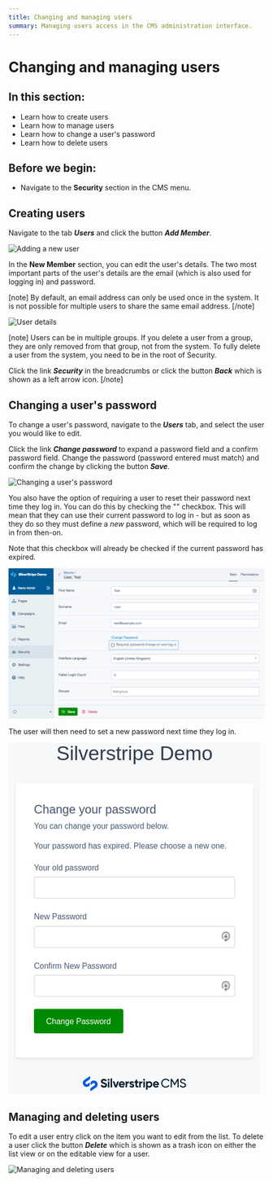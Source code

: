 ```yaml
---
title: Changing and managing users
summary: Managing users access in the CMS administration interface.
---
```


# Changing and managing users

## In this section:

* Learn how to create users
* Learn how to manage users
* Learn how to change a user's password
* Learn how to delete users

## Before we begin:

* Navigate to the **Security** section in the CMS menu.

## Creating users

Navigate to the tab ***Users*** and click the button ***Add Member***.

![Adding a new user](../_images/users-add-member.png)

In the **New Member** section, you can edit the user's details. The two most important parts of the user's details are the email (which is also used for logging in) and password.

[note]
By default, an email address can only be used once in the system. It is not possible for multiple users to share the same email address.
[/note]

![User details](../_images/user-details.png)

[note]
Users can be in multiple groups. If you delete a user from a group, they are only removed from that group, not from the system. To fully delete a user from the system, you need to be in the root of Security.

Click the link ***Security*** in the breadcrumbs or click the button ***Back*** which is shown as a left arrow icon.
[/note]

## Changing a user's password

To change a user's password, navigate to the ***Users*** tab, and select the user you would like to edit.

Click the link ***Change password*** to expand a password field and a confirm password field. Change the password (password entered must match) and confirm the change by clicking the button ***Save***.

![Changing a user's password](../_images/change-password.png)

You also have the option of requiring a user to reset their password next time they log in. You can do this by checking the "" checkbox. This will mean that they can use their current password to log in - but as soon as they do so they must define a _new_ password, which will be required to log in from then-on.

Note that this checkbox will already be checked if the current password has expired.

![Require a user's password to change next login](../_images/change-password-next-login.png)

The user will then need to set a new password next time they log in.

![Setting a new password after it expires](../_images/password-expired.png)

## Managing and deleting users

To edit a user entry click on the item you want to edit from the list. To delete a user click the button ***Delete*** which is shown as a trash icon on either the list view or on the editable view for a user.

![Managing and deleting users](../_images/edit-delete-user.png)
